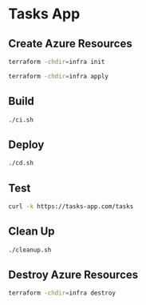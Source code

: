 # Tasks App

## Create Azure Resources

```bash
terraform -chdir=infra init
```

```bash
terraform -chdir=infra apply
```

## Build

```bash
./ci.sh
```

## Deploy

```bash
./cd.sh
```

## Test

```bash
curl -k https://tasks-app.com/tasks
```

## Clean Up

```bash
./cleanup.sh
```

## Destroy Azure Resources

```bash
terraform -chdir=infra destroy
```
